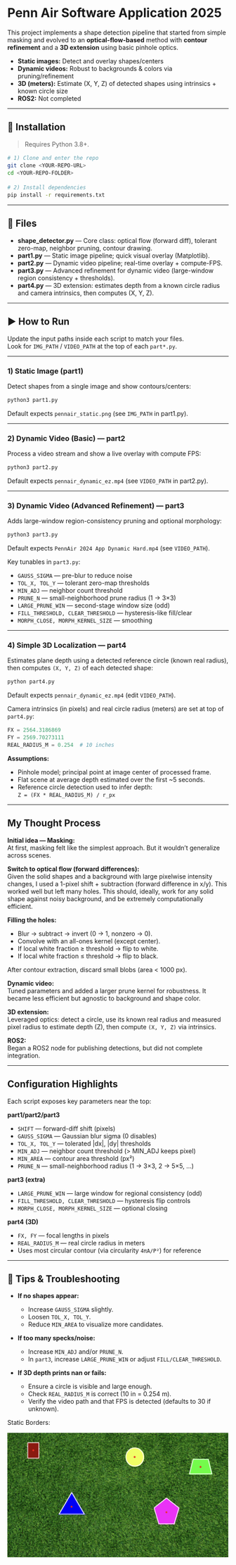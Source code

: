 # Penn Air Software Application 2025

This project implements a shape detection pipeline that started from simple masking and evolved to an **optical-flow-based** method with **contour refinement** and a **3D extension** using basic pinhole optics.

- **Static images:** Detect and overlay shapes/centers  
- **Dynamic videos:** Robust to backgrounds & colors via pruning/refinement  
- **3D (meters):** Estimate (X, Y, Z) of detected shapes using intrinsics + known circle size  
- **ROS2:** Not completed

---

## 🔧 Installation

> Requires Python 3.8+.

```bash
# 1) Clone and enter the repo
git clone <YOUR-REPO-URL>
cd <YOUR-REPO-FOLDER>

# 2) Install dependencies
pip install -r requirements.txt
```

---

## 📁 Files

- **shape_detector.py** — Core class: optical flow (forward diff), tolerant zero-map, neighbor pruning, contour drawing.  
- **part1.py** — Static image pipeline; quick visual overlay (Matplotlib).  
- **part2.py** — Dynamic video pipeline; real-time overlay + compute-FPS.  
- **part3.py** — Advanced refinement for dynamic video (large-window region consistency + thresholds).  
- **part4.py** — 3D extension: estimates depth from a known circle radius and camera intrinsics, then computes (X, Y, Z).

---

## ▶️ How to Run

Update the input paths inside each script to match your files.  
Look for `IMG_PATH` / `VIDEO_PATH` at the top of each `part*.py`.

---

### 1) Static Image (part1)

Detect shapes from a single image and show contours/centers:

```bash
python3 part1.py
```

Default expects `pennair_static.png` (see `IMG_PATH` in part1.py).

---

### 2) Dynamic Video (Basic) — part2

Process a video stream and show a live overlay with compute FPS:

```bash
python3 part2.py
```

Default expects `pennair_dynamic_ez.mp4` (see `VIDEO_PATH` in part2.py).

---

### 3) Dynamic Video (Advanced Refinement) — part3

Adds large-window region-consistency pruning and optional morphology:

```bash
python3 part3.py
```

Default expects `PennAir 2024 App Dynamic Hard.mp4` (see `VIDEO_PATH`).

Key tunables in `part3.py`:

- `GAUSS_SIGMA` — pre-blur to reduce noise  
- `TOL_X, TOL_Y` — tolerant zero-map thresholds  
- `MIN_ADJ` — neighbor count threshold  
- `PRUNE_N` — small-neighborhood prune radius (1 → 3×3)  
- `LARGE_PRUNE_WIN` — second-stage window size (odd)  
- `FILL_THRESHOLD, CLEAR_THRESHOLD` — hysteresis-like fill/clear  
- `MORPH_CLOSE, MORPH_KERNEL_SIZE` — smoothing  

---

### 4) Simple 3D Localization — part4

Estimates plane depth using a detected reference circle (known real radius), then computes `(X, Y, Z)` of each detected shape:

```bash
python part4.py
```

Default expects `pennair_dynamic_ez.mp4` (edit `VIDEO_PATH`).

Camera intrinsics (in pixels) and real circle radius (meters) are set at top of `part4.py`:

```python
FX = 2564.3186869
FY = 2569.70273111
REAL_RADIUS_M = 0.254  # 10 inches
```

**Assumptions:**

- Pinhole model; principal point at image center of processed frame.  
- Flat scene at average depth estimated over the first ~5 seconds.  
- Reference circle detection used to infer depth:  
  `Z = (FX * REAL_RADIUS_M) / r_px`

---

## My Thought Process

**Initial idea — Masking:**  
At first, masking felt like the simplest approach. But it wouldn’t generalize across scenes.

**Switch to optical flow (forward differences):**  
Given the solid shapes and a background with large pixelwise intensity changes, I used a 1-pixel shift + subtraction (forward difference in x/y). This worked well but left many holes. This should, ideally, work for any solid shape against noisy background, and be extremely computationally efficient.

**Filling the holes:**

- Blur → subtract → invert (0 → 1, nonzero → 0).  
- Convolve with an all-ones kernel (except center).  
- If local white fraction ≥ threshold → flip to white.  
- If local white fraction ≤ threshold → flip to black.  

After contour extraction, discard small blobs (area < 1000 px).

**Dynamic video:**  
Tuned parameters and added a larger prune kernel for robustness. It became less efficient but agnostic to background and shape color.

**3D extension:**  
Leveraged optics: detect a circle, use its known real radius and measured pixel radius to estimate depth (Z), then compute `(X, Y, Z)` via intrinsics.

**ROS2:**  
Began a ROS2 node for publishing detections, but did not complete integration.

---

## Configuration Highlights

Each script exposes key parameters near the top:

**part1/part2/part3**

- `SHIFT` — forward-diff shift (pixels)  
- `GAUSS_SIGMA` — Gaussian blur sigma (0 disables)  
- `TOL_X, TOL_Y` — tolerated |dx|, |dy| thresholds  
- `MIN_ADJ` — neighbor count threshold (> MIN_ADJ keeps pixel)  
- `MIN_AREA` — contour area threshold (px²)  
- `PRUNE_N` — small-neighborhood radius (1 → 3×3, 2 → 5×5, …)  

**part3 (extra)**

- `LARGE_PRUNE_WIN` — large window for regional consistency (odd)  
- `FILL_THRESHOLD, CLEAR_THRESHOLD` — hysteresis flip controls  
- `MORPH_CLOSE, MORPH_KERNEL_SIZE` — optional closing  

**part4 (3D)**

- `FX, FY` — focal lengths in pixels  
- `REAL_RADIUS_M` — real circle radius in meters  
- Uses most circular contour (via circularity `4πA/P²`) for reference  

---

## 🧪 Tips & Troubleshooting

- **If no shapes appear:**  
  - Increase `GAUSS_SIGMA` slightly.  
  - Loosen `TOL_X, TOL_Y`.  
  - Reduce `MIN_AREA` to visualize more candidates.  

- **If too many specks/noise:**  
  - Increase `MIN_ADJ` and/or `PRUNE_N`.  
  - In `part3`, increase `LARGE_PRUNE_WIN` or adjust `FILL/CLEAR_THRESHOLD`.  

- **If 3D depth prints nan or fails:**  
  - Ensure a circle is visible and large enough.  
  - Check `REAL_RADIUS_M` is correct (10 in = 0.254 m).  
  - Verify the video path and that FPS is detected (defaults to 30 if unknown).  



Static Borders:

![Detector overlay](output_videos/static.png)


